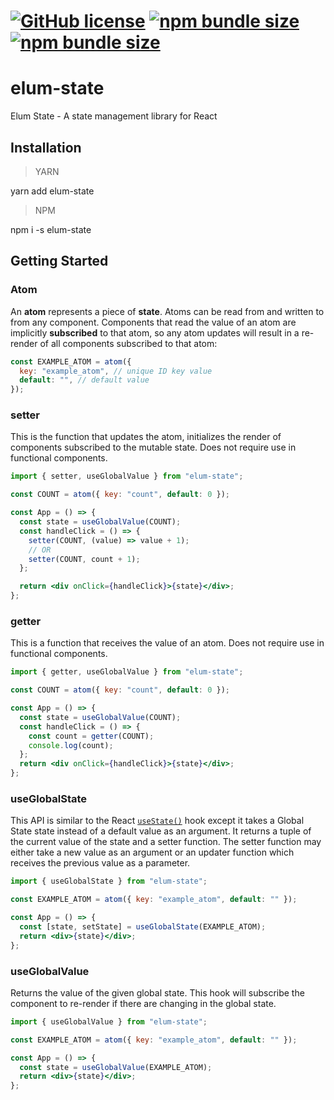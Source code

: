 # [![GitHub license](https://badgen.net/badge/license/MIT/blue)](https://github.com/GMELUM/elum-state/blob/master/LICENSE) [![npm bundle size](https://img.shields.io/bundlephobia/min/elum-state)](https://bundlephobia.com/result?p=elum-state) [![npm bundle size](https://img.shields.io/bundlephobia/minzip/elum-state)](https://bundlephobia.com/result?p=elum-state)

# elum-state

Elum State - A state management library for React

## Installation

> YARN

yarn add elum-state

> NPM

npm i -s elum-state

## Getting Started

### Atom

An **atom** represents a piece of **state**. Atoms can be read from and written to from any component. Components that read the value of an atom are implicitly **subscribed** to that atom, so any atom updates will result in a re-render of all components subscribed to that atom:

```jsx
const EXAMPLE_ATOM = atom({
  key: "example_atom", // unique ID key value
  default: "", // default value
});
```

### setter

This is the function that updates the atom, initializes the render of components subscribed to the mutable state. Does not require use in functional components.

```jsx
import { setter, useGlobalValue } from "elum-state";

const COUNT = atom({ key: "count", default: 0 });

const App = () => {
  const state = useGlobalValue(COUNT);
  const handleClick = () => {
    setter(COUNT, (value) => value + 1);
    // OR
    setter(COUNT, count + 1);
  };

  return <div onClick={handleClick}>{state}</div>;
};
```

### getter

This is a function that receives the value of an atom. Does not require use in functional components.

```jsx
import { getter, useGlobalValue } from "elum-state";

const COUNT = atom({ key: "count", default: 0 });

const App = () => {
  const state = useGlobalValue(COUNT);
  const handleClick = () => {
    const count = getter(COUNT);
    console.log(count);
  };
  return <div onClick={handleClick}>{state}</div>;
};
```

### useGlobalState

This API is similar to the React [`useState()`](https://reactjs.org/docs/hooks-reference.html#usestate) hook except it takes a Global State state instead of a default value as an argument. It returns a tuple of the current value of the state and a setter function. The setter function may either take a new value as an argument or an updater function which receives the previous value as a parameter.

```jsx
import { useGlobalState } from "elum-state";

const EXAMPLE_ATOM = atom({ key: "example_atom", default: "" });

const App = () => {
  const [state, setState] = useGlobalState(EXAMPLE_ATOM);
  return <div>{state}</div>;
};
```

### useGlobalValue

Returns the value of the given global state.
This hook will subscribe the component to re-render if there are changing in the global state.

```jsx
import { useGlobalValue } from "elum-state";

const EXAMPLE_ATOM = atom({ key: "example_atom", default: "" });

const App = () => {
  const state = useGlobalValue(EXAMPLE_ATOM);
  return <div>{state}</div>;
};
```